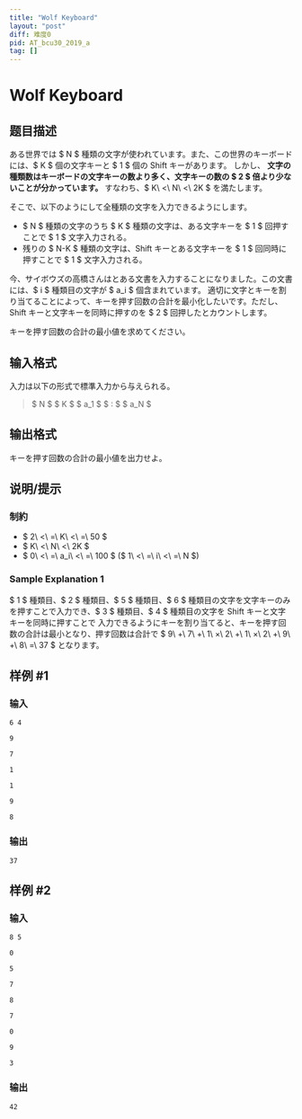 ```yaml
---
title: "Wolf Keyboard"
layout: "post"
diff: 难度0
pid: AT_bcu30_2019_a
tag: []
---
```


# Wolf Keyboard

## 题目描述

[problemUrl]: https://atcoder.jp/contests/bcu30-2019/tasks/bcu30_2019_a

ある世界では $ N $ 種類の文字が使われています。また、この世界のキーボードには、$ K $ 個の文字キーと $ 1 $ 個の Shift キーがあります。 しかし、 **文字の種類数はキーボードの文字キーの数より多く、文字キーの数の $ 2 $ 倍より少ないことが分かっています。** すなわち、$ K\ <\ N\ <\ 2K $ を満たします。

そこで、以下のようにして全種類の文字を入力できるようにします。

- $ N $ 種類の文字のうち $ K $ 種類の文字は、ある文字キーを $ 1 $ 回押すことで $ 1 $ 文字入力される。
- 残りの $ N-K $ 種類の文字は、Shift キーとある文字キーを $ 1 $ 回同時に押すことで $ 1 $ 文字入力される。

今、サイボウズの高橋さんはとある文書を入力することになりました。この文書には、$ i $ 種類目の文字が $ a_i $ 個含まれています。 適切に文字とキーを割り当てることによって、キーを押す回数の合計を最小化したいです。ただし、Shift キーと文字キーを同時に押すのを $ 2 $ 回押したとカウントします。

キーを押す回数の合計の最小値を求めてください。

## 输入格式

入力は以下の形式で標準入力から与えられる。

> $ N $ $ K $ $ a_1 $ $ : $ $ a_N $

## 输出格式

キーを押す回数の合計の最小値を出力せよ。

## 说明/提示

### 制約

- $ 2\ <\ =\ K\ <\ =\ 50 $
- $ K\ <\ N\ <\ 2K $
- $ 0\ <\ =\ a_i\ <\ =\ 100 $ ($ 1\ <\ =\ i\ <\ =\ N $)

### Sample Explanation 1

$ 1 $ 種類目、$ 2 $ 種類目、$ 5 $ 種類目、$ 6 $ 種類目の文字を文字キーのみを押すことで入力でき、$ 3 $ 種類目、$ 4 $ 種類目の文字を Shift キーと文字キーを同時に押すことで 入力できるようにキーを割り当てると、キーを押す回数の合計は最小となり、押す回数は合計で $ 9\ +\ 7\ +\ 1\ ×\ 2\ +\ 1\ ×\ 2\ +\ 9\ +\ 8\ =\ 37 $ となります。

## 样例 #1

### 输入

```
6 4
9
7
1
1
9
8
```

### 输出

```
37
```

## 样例 #2

### 输入

```
8 5
0
5
7
8
7
0
9
3
```

### 输出

```
42
```

